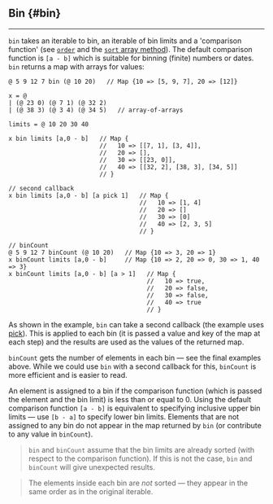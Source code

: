 ## Bin {#bin}

---

`bin` takes an iterable to bin, an iterable of bin limits and a 'comparison function' (see [`order`](#order) and the [`sort` array method](https://developer.mozilla.org/en-US/docs/Web/JavaScript/Reference/Global_Objects/Array/sort)). The default comparison function is `[a - b]` which is suitable for binning (finite) numbers or dates. `bin` returns a map with arrays for values:

```
@ 5 9 12 7 bin (@ 10 20)   // Map {10 => [5, 9, 7], 20 => [12]}

x = @ 
| (@ 23 0) (@ 7 1) (@ 32 2) 
| (@ 38 3) (@ 3 4) (@ 34 5)   // array-of-arrays

limits = @ 10 20 30 40

x bin limits [a,0 - b]   // Map {
                         //   10 => [[7, 1], [3, 4]],
                         //   20 => [],
                         //   30 => [[23, 0]],
                         //   40 => [[32, 2], [38, 3], [34, 5]]
                         // }

// second callback
x bin limits [a,0 - b] [a pick 1]   // Map {
                                    //   10 => [1, 4]
                                    //   20 => []
                                    //   30 => [0]
                                    //   40 => [2, 3, 5]
                                    // }

// binCount
@ 5 9 12 7 binCount (@ 10 20)   // Map {10 => 3, 20 => 1}
x binCount limits [a,0 - b]     // Map {10 => 2, 20 => 0, 30 => 1, 40 => 3}
x binCount limits [a,0 - b] [a > 1]   // Map {
                                      //   10 => true,
                                      //   20 => false,
                                      //   30 => false,
                                      //   40 => true
                                      // }
```

As shown in the example, `bin` can take a second callback (the example uses [pick](#pick)). This is applied to each bin (it is passed a value and key of the map at each step) and the results are used as the values of the returned map.

`binCount` gets the number of elements in each bin &mdash; see the final examples above. While we could use `bin` with a second callback for this, `binCount` is more efficient and is easier to read. 

An element is assigned to a bin if the comparison function (which is passed the element and the bin limit) is less than or equal to 0. Using the default comparison function `[a - b]` is equivalent to specifying inclusive upper bin limits &mdash; use `[b - a]` to specify lower bin limits. Elements that are not assigned to any bin do not appear in the map returned by `bin` (or contribute to any value in `binCount`).

> `bin` and `binCount` assume that the bin limits are already sorted (with respect to the comparison function). If this is not the case, `bin` and `binCount` will give unexpected results.

> The elements inside each bin are _not_ sorted &mdash; they appear in the same order as in the original iterable.